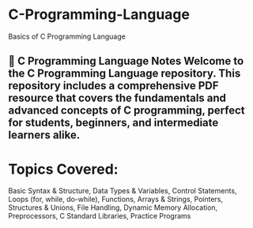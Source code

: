 # C-Programming-Language
Basics of C Programming Language 

📘 C Programming Language Notes
Welcome to the C Programming Language repository. This repository includes a comprehensive PDF resource that covers the fundamentals and advanced concepts of C programming, perfect for students, beginners, and intermediate learners alike.
---
# Topics Covered:
Basic Syntax & Structure,
Data Types & Variables,
Control Statements,
Loops (for, while, do-while),
Functions,
Arrays & Strings,
Pointers,
Structures & Unions,
File Handling,
Dynamic Memory Allocation,
Preprocessors,
C Standard Libraries,
Practice Programs
